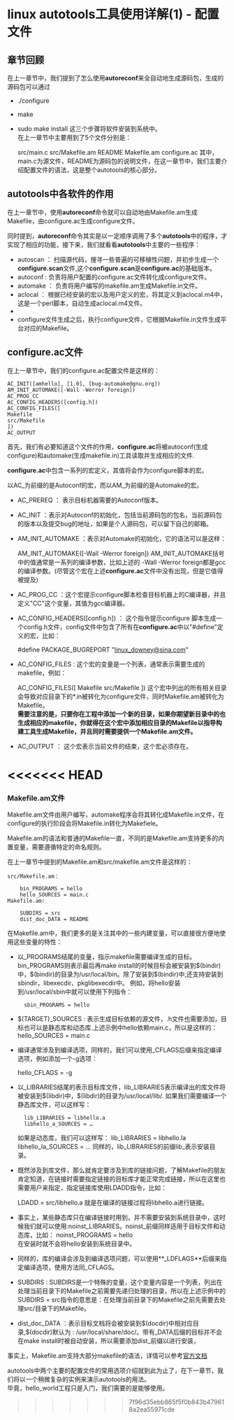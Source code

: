 # linux autotools工具使用详解(1) - 配置文件

## 章节回顾
在上一章节中，我们提到了怎么使用**autoreconf**来全自动地生成源码包，生成的源码包可以通过
* ./configure
* make
* sudo make install
这三个步骤将软件安装到系统中。  
在上一章节中主要用到了5个文件分别是：  

    src/main.c src/Makefile.am README Makefile.am configure.ac 
其中，main.c为源文件，README为源码包的说明文件，在这一章节中，我们主要介绍配置文件的语法，这是整个autotools的核心部分。  

## autotools中各软件的作用
在上一章节中，使用**autoreconf**命令就可以自动地由Makefile.am生成Makefile，由configure.ac生成configure文件。  

同时提到，**autoreconf**命令其实是以一定顺序调用了多个**autotools**中的程序，才实现了相应的功能，接下来，我们就看看**autotools**中主要的一些程序：  

* autoscan ： 扫描源代码，搜寻一些普遍的可移植性问题，并初步生成一个**configure.scan**文件,这个**configure.scan**是**configure.ac**的基础版本。  
* autoconf : 负责将用户配置的configure.ac文件转化成configure文件。
* automake ： 负责将用户编写的makefile.am生成Makefile.in文件。
* aclocal ： 根据已经安装的宏以及用户定义的宏，将其定义到aclocal.m4中，这是一个perl脚本，自动生成aclocal.m4文件。  
* 
* configure文件生成之后，执行configure文件，它根据Makefile.in文件生成平台对应的Makefile。


## configure.ac文件
在上一章节中，我们的configure.ac配置文件是这样的：

    AC_INIT([amhello], [1.0], [bug-automake@gnu.org])
    AM_INIT_AUTOMAKE([-Wall -Werror foreign])
    AC_PROG_CC
    AC_CONFIG_HEADERS([config.h])
    AC_CONFIG_FILES([
    Makefile
    src/Makefile
    ])
    AC_OUTPUT

首先，我们有必要知道这个文件的作用，**configure.ac**将被autoconf(生成configure)和automake(生成makefile.in)工具读取并生成相应的文件.  

**configure.ac**中包含一系列的宏定义，其值将会作为configure脚本的宏。  

以AC_为前缀的是Autoconf的宏，而以AM_为前缀的是Automake的宏。  

* AC_PREREQ ： 表示目标机器需要的Autoconf版本。  
* AC_INIT ：表示对Autoconf的初始化，包括当前源码包的包名，当前源码包的版本以及提交bug的地址，如果是个人源码包，可以留下自己的邮箱。
* AM_INIT_AUTOMAKE ：表示对Automake的初始化，它的语法可以是这样：

    AM_INIT_AUTOMAKE([-Wall -Werror foreign])
AM_INIT_AUTOMAKE括号中的值通常是一系列的编译参数，比如上述的 -Wall -Werror foreign都是gcc的编译参数。(尽管这个宏在上述**configure.ac**文件中没有出现，但是它值得被提及)    
* AC_PROG_CC ：这个宏提示configure脚本检查目标机器上的C编译器，并且定义"CC"这个变量，其值为gcc编译器。  
* AC_CONFIG_HEADERS([config.h]) ： 这个指令提示configure 脚本生成一个config.h文件，config文件中包含了所有在**configure.ac**中以"#define"定义的宏，比如：

    #define PACKAGE_BUGREPORT "linux_downey@sina.com"
* AC_CONFIG_FILES : 这个宏的变量是一个列表，通常表示需要生成的makefile，例如：

    AC_CONFIG_FILES([
        Makefile
        src/Makefile
        ])
这个宏中列出的所有相关目录会导致对应目录下的*.in被转化为configure文件，同时Makefile.am被转化为Makefile。  
**需要注意的是，只要你在工程中添加一个新的目录，如果你期望新目录中的也生成相应的makefile，你就得在这个宏中添加相应目录的Makefile以指导构建工具生成Makefile，并且同时需要提供一个Makefile.am文件。**  

* AC_OUTPUT ： 这个宏表示当前文件的结束，这个宏必须存在。  


<<<<<<< HEAD
=======
### Makefile.am文件
Makefile.am文件由用户编写，automake程序会将其转化成Makefile.in文件，在configure的执行阶段会将Makefile.in转化为Makefiele。  

Makefile.am的语法和普通的Makefile一直，不同的是Makefile.am支持更多的内置变量，需要遵循特定的命名规则。  

在上一章节中提到的Makefile.am和src/makefile.am文件是这样的：

    src/Makefile.am：

        bin_PROGRAMS = hello
        hello_SOURCES = main.c 
    Makefile.am:  

        SUBDIRS = src
        dist_doc_DATA = README

在Makefile.am中，我们更多的是关注其中的一些内建变量，可以直接很方便地使用这些变量的特性：  
* 以_PROGRAMS结尾的变量，指示makefile需要编译生成的目标。bin_PROGRAMS则表示最后再make install的时候目标会被安装到\$(bindir)中，\$(bindir)的目录为/usr/local/bin。除了安装到\$(bindir)中,还支持安装到sbindir，libexecdir、pkglibexecdir中。
    例如，将hello安装到/usr/local/sbin中就可以使用下列指令：

        sbin_PROGRAMS = hello

* \$(TARGET)_SOURCES : 表示生成目标依赖的源文件，.h文件也需要添加，目标也可以是静态库和动态库.上述示例中hello依赖main.c，所以是这样的：
    hello_SOURCES = main.c 

* 编译通常涉及到编译选项，同样的，我们可以使用_CFLAGS后缀来指定编译选项，例如添加一个-g选项：

    hello_CFLAGS = -g

* 以_LIBRARIES结尾的表示目标库文件，lib_LIBRARIES表示编译出的库文件将被安装到\$(libdir)中，\$(libdir)的目录为/usr/local/lib/. 
    如果我们需要编译一个静态库文件，可以这样写：

        lib_LIBRARIES = libhello.a
        libhello_a_SOURCES = …
    如果是动态库，我们可以这样写：
        lib_LIBRARIES = libhello.la
        libhello_la_SOURCES = …
    同样的，lib_LIBRARIES的前缀lib_表示安装目录。  
  
* 既然涉及到库文件，那么就肯定要涉及到库的链接问题，了解Makefile的朋友肯定知道，在链接时需要指定链接的目标库才能正常完成链接，所以在这里也需要用户来指定，指定链接库使用LDADD指令，比如：

    LDADD = src/libhello.a
    就是在编译的链接过程将libhello.a进行链接。  


* 事实上，某些静态库只在编译链接时用到，并不需要安装到系统目录中，这时候我们就可以使用:noinst_LIBRARIES。noinst_前缀同样适用于目标文件和动态库，比如：
    noinst_PROGRAMS = hello  
    在安装时就不会将hello安装到系统目录中。  

* 同样的，库的编译会涉及到编译选项问题，可以使用**_LDFLAGS**后缀来指定编译选项，使用方法同_CFLAGS。  

* SUBDIRS : SUBDIRS是一个特殊的变量，这个变量内容是一个列表，列出在处理当前目录下的Makefile之前需要先递归处理的目录，所以在上述示例中的SUBDIRS = src指令的意思是：在处理当前目录下的Makefile之前先需要去处理src/目录下的Makefile。  

* dist_doc_DATA ：表示目标文档将会被安装到\$(docdir)中相对应目录,\$(docdir)默认为 : /usr/local/share/doc/。带有_DATA后缀的目标并不会在make install时被自动安装，所以需要添加dist_前缀以进行安装，

事实上，Makefile.am支持大部分makefile的语法，详情可以参考[官方文档](https://www.gnu.org/software/automake/manual/automake.html#A-Program)   




autotools中两个主要的配置文件的常用选项介绍就到此为止了，在下一章节，我们将以一个稍微复杂的实例来演示autotools的用法。  
毕竟，hello_world工程只是入门，我们需要的是能够使用。  







>>>>>>> 7f96d35ebb865f5f0b843b479618a2ea55971cde
